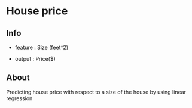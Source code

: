 # House price
## Info
- feature : Size (feet^2)

- output : Price($)
## About

Predicting house price with respect to a size of the house by using linear regression